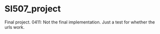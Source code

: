 # SI507_project
Final project. 
0411: Not the final implementation. Just a test for whether the urls work.
